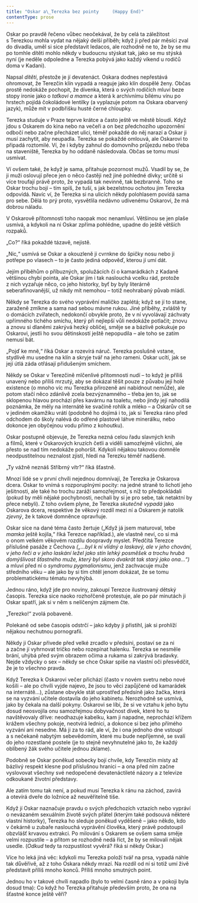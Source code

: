 ```yaml
---
title: "Oskar a\_Terezka bez pointy     (Happy End)"
contentType: prose
---
```


  

Oskar po pravdě řečeno vůbec neočekával, že by celá ta záležitost s Terezkou mohla vydat na nějaký delší příběh; když ji před pár měsíci zval do divadla, uměl si sice představit ledacos, ale rozhodně ne to, že by se mu po tomhle dítěti mohlo někdy v budoucnu stýskat tak, jako se mu stýská nyní (je neděle odpoledne a Terezka pobývá jako každý víkend u rodičů doma v Kadani).

  

Napsal _dítěti_, přestože je jí devatenáct. Oskara dodnes nepřestává ohromovat, že Terezčin klín vypadá a reaguje jako klín dospělé ženy. Občas prostě nedokáže pochopit, že dívenka, která o svých rodičích mluví beze stopy ironie jako o _taťkovi a mamce_ a která k archívnímu bílému vínu po hrstech pojídá čokoládové lentilky (a vyplazuje potom na Oskara obarvený jazyk), může mít v podbřišku husté černé chloupky.

  

Terezka studuje v Praze teprve krátce a často ještě ve městě bloudí. Když jdou s Oskarem do kina nebo na večeři a on bez předchozího upozornění odbočí nebo začne přecházet ulici, téměř pokaždé do něj narazí a Oskar ji musí zachytit, aby neupadla. Terezka se pokaždé omlouvá, ale Oskarovi to připadá roztomilé. Ví, že i kdyby zahnul do domovního průjezdu nebo třeba na staveniště, Terezka by ho oddaně následovala. Občas se tomu musí usmívat.

Ví ovšem také, že když je sama, přitahuje pozornost mužů. Vsadil by se, že ji muži oslovují přece jen o něco častěji než jiné pohledné dívky; určitě si více troufají právě proto, že vypadá tak nevinně, tak bezbranně. Toho se Oskar trochu bojí – tím spíš, že tuší, s jak bezelstnou ochotou jim Terezka odpovídá. Navíc ví, že Terezka si na ulicích někdy polohlasem povídá sama pro sebe. Dělá to prý proto, vysvětlila nedávno udivenému Oskarovi, že má dobrou náladu.

  

V Oskarově přítomnosti toho naopak moc nenamluví. Většinou se jen plaše usmívá, a kdykoli na ni Oskar zpříma pohlédne, upadne do ještě větších rozpaků.

„Co?“ říká pokaždé tázavě, nejistě.

„Nic,“ usmívá se Oskar a okouzleně ji cvrnkne do špičky nosu nebo ji potřepe po vlasech – to je často jediná odpověď, kterou jí umí dát.

  

Jejím příběhům o příbuzných, spolužácích či o kamarádkách z Kadaně většinou chybí pointa, ale Oskar jim i tak naslouchá vcelku rád, protože z nich vyzařuje něco, co jeho historky, byť by byly literárně seberafinovanější, už nikdy mít nemohou – totiž neohrabaný půvab mládí.

Někdy se Terezka do svého vyprávění maličko zaplétá; když se jí to stane, zaraženě zmlkne a sama nad sebou mávne rukou. Jiné příběhy, zvláště ty o domácích zvířatech, nedokončí obvykle proto, že v ní vyvolávají záchvaty upřímného tichého smíchu, který při nejlepší vůli nedokáže potlačit; znovu a znovu si dlaněmi zakrývá hezký obličej, směje se a bázlivě pokukuje po Oskarovi, jestli ho svou dětinskostí ještě nepopudila – ale toho se zatím nemusí bát.

„Pojď ke mně,“ říká Oskar a rozevírá náruč. Terezka poslušně vstane, stydlivě mu usedne na klín a skryje tvář na jeho rameni. Oskar ucítí, jak se její útlá záda otřásají přidušeným smíchem.

  

Někdy se Oskar v Terezčině mlčenlivé přítomnosti nudí – to když je příliš unavený nebo příliš mrzutý, aby se dokázal těšit pouze z půvabu její holé existence (o mnoho víc mu Terezka přirozeně ani nabídnout nemůže), ale potom stačí něco zdánlivě zcela bezvýznamného – třeba jen to, jak se sklopenou hlavou prochází přes kavárnu na toaletu, nebo jindy její nahodilá poznámka, že měly na internátě ke svačině rohlík a mléko – a Oskarův cit se v jediném okamžiku vrátí (podobně ho dojímá i to, jak si Terezka ráno před odchodem do školy nalévá do odřené plastové láhve minerálku, nebo dokonce jen obyčejnou vodu přímo z kohoutku).

  

Oskar postupně objevuje, že Terezka nezná celou řadu slavných knih a filmů, které v Oskarových kruzích četli a viděli samozřejmě všichni, ale přesto se nad tím nedokáže pohoršit. Kdykoli nějakou takovou domněle neodpustitelnou neznalost zjistí, hledí na Terezku téměř nadšeně.

„Ty vážně neznáš Stříbrný vítr?“ říká šťastně.

  

Mnozí lidé se v první chvíli nejednou domnívají, že Terezka je Oskarova dcera. Oskar to vnímá s rozporuplnými pocity: na jedné straně to lichotí jeho ješitnosti, ale také ho trochu zaráží samozřejmost, s níž to předpokládali (pokud by měli nějaké pochybnosti, nechali by si je pro sebe, tak netaktní by přece nebyli). Z toho ovšem plyne, že Terezka _skutečně_ _vypadá_ jako Oskarova dcera, respektive že věkový rozdíl mezi ní a Oskarem je natolik _zjevný_, že k takové domněnce opravňuje.

Oskar sice na dané téma často žertuje („Když já jsem maturoval, tebe _mamka_ ještě kojila,“ říká Terezce například.), ale vlastně neví, co si má o onom velkém věkovém rozdílu doopravdy myslet. Předčítá Terezce příslušné pasáže z Čechova _(„…byl k ní vlídný a laskavý, ale v_ _jeho chování, v jeho řeči a v jeho laskání ležel jako stín lehký posměšek a trochu hrubá domýšlivost šťastného muže, který byl skoro dvakrát tak starý jako ona…“)_ a mluví před ní o _syndromu pygmalionismu_, jenž zachvacuje muže středního věku – ale jako by si tím chtěl jenom dokázat, že se tomu problematickému tématu nevyhýbá.

  

Jednou ráno, když jde pro noviny, zakoupí Terezce ilustrovaný dětský časopis. Terezka sice naoko rozhořčeně protestuje, ale po pár minutách ji Oskar spatří, jak si v něm s nelíčeným zájmem čte.

„Terezko!“ zvolá pobaveně.

Polekaně od sebe časopis odstrčí – jako kdyby ji přistihl, jak si prohlíží nějakou nechutnou pornografii.

  

Někdy ji Oskar přivede před velké zrcadlo v předsíni, postaví se za ni a začne jí vyhrnovat tričko nebo rozepínat halenku. Terezka se nesměle brání, uhýbá před svým obrazem očima a rukama si zakrývá bradavky. Nejde vždycky o sex – někdy se chce Oskar spíše na vlastní oči přesvědčit, že je to všechno pravda.

  

Když Terezka k Oskarovi večer přichází (často v novém svetru nebo nové košili – ale po chvíli vyjde najevo, že jsou to věci zapůjčené od kamarádek na internátě…), zůstane obvykle stát uprostřed předsíně jako žačka, která se na vyzvání učitele dostavila do jeho kabinetu. Nerozhodně se usmívá, jako by čekala na další pokyny. Oskarovi se líbí, že si ve vztahu k jeho bytu dosud neosvojila onu samozřejmou dobyvačnost dívek, které ho tu navštěvovaly dříve: neodhazuje kabelku, kam ji napadne, neprochází křížem krážem všechny pokoje, neotvírá lednici, a dokonce si bez jeho přímého vyzvání ani nesedne. Má ji za to rád, ale ví, že i ona jednoho dne vstoupí a s nečekaně nabytým sebevědomím, které mu bude nepříjemné, se svalí do jeho rozestlané postele (je to stejně nevyhnutelné jako to, že každý oblíbený žák svého učitele jednou zklame).

Podobně se Oskar poněkud sobecky bojí chvíle, kdy Terezčin místy až bázlivý respekt klesne pod příslušnou hranici – a ona před ním začne vyslovovat všechny své nedopečené devatenáctileté názory a z televize odkoukané životní představy.

Ale zatím tomu tak není, a pokud musí Terezka k ránu na záchod, zavírá a otevírá dveře do ložnice až neuvěřitelně tiše.

  

Když jí Oskar naznačuje pravdu o svých předchozích vztazích nebo vypráví o nevázaném sexuálním životě svých přátel (kterým také podsouvá některé vlastní historky), Terezka ho sleduje poněkud vyděšeně – jako někdo, kdo v čekárně u zubaře naslouchá vyprávění člověka, který právě podstoupil obzvlášť krvavou extrakci. Po milování s Oskarem se ovšem sama směje velmi rozpustile – a přitom se rozhodně nedá říct, že by se milovali nějak usedle. (_Odkud_ tedy ta rozpustilost vyvěrá? říká si někdy Oskar.)

  

Více ho leká jiná věc: kdykoli mu Terezka položí tvář na prsa, vypadá náhle tak důvěřivě, až z toho Oskara někdy mrazí. Na rozdíl od ní si totiž umí živě představit příliš mnoho konců. Příliš mnoho smutných point.

Jednou ho v takové chvíli napadlo (bylo to velmi časně ráno a v pokoji byla dosud tma): Co když ho Terezka přitahuje především proto, že ona na šťastné konce ještě věří?
